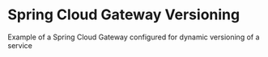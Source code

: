# Spring Cloud Gateway Versioning

Example of a Spring Cloud Gateway configured for dynamic versioning of a service